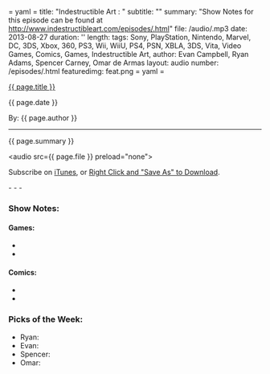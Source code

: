 = yaml =
title: "Indestructible Art : "
subtitle: ""
summary: "Show Notes for this episode can be found at http://www.indestructibleart.com/episodes/.html"
file: /audio/.mp3
date: 2013-08-27
duration: ''
length: 
tags: Sony, PlayStation, Nintendo, Marvel, DC, 3DS, Xbox, 360, PS3, Wii, WiiU, PS4, PSN, XBLA, 3DS, Vita, Video Games, Comics, Games, Indestructible Art, 
author: Evan Campbell, Ryan Adams, Spencer Carney, Omar de Armas
layout: audio
number: /episodes/.html
featuredimg: feat.png
= yaml =

<a href="{{ page.url }}" class='postTitleLink'><p class='postTitle'>{{ page.title }}</p></a>
<p class='postPublished'>{{ page.date }}</p>
<p class='postAuthor'>By: {{ page.author }}</p>
<hr>

<p class='podcastSummary'>{{ page.summary }}</p>

<audio src={{ page.file }} preload="none"></audio>
<p class='subLinks'>Subscribe on <a href='http://bit.ly/iapodcast'>iTunes</a>, or <a href={{ page.file }}>Right Click and "Save As" to Download</a>.</p>
- - -

### Show Notes:  ###
#### Games: ####
* 

* 

  
#### Comics: ####
* 

* 

  
### Picks of the Week: ###
* Ryan: 
* Evan: 
* Spencer: 
* Omar: 

